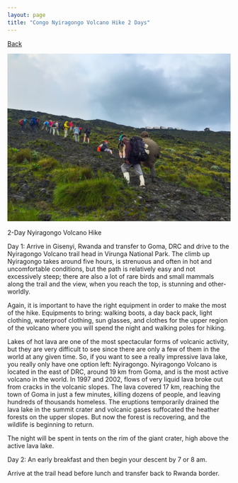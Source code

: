 ```yaml
---
layout: page
title: "Congo Nyiragongo Volcano Hike 2 Days"
---
```

[Back](/tourprograms.md)

![gorilla1](/assets/congo_nyiaragongo_climb.jpg)

2-Day Nyiragongo Volcano Hike

Day 1:  Arrive in Gisenyi, Rwanda and transfer to Goma, DRC and drive to the Nyiragongo Volcano trail head in Virunga National Park. The climb up Nyiragongo takes around five hours, is strenuous and often in hot and uncomfortable conditions, but the path is relatively easy and not excessively steep; there are also a lot of rare birds and small mammals along the trail and the view, when you reach the top, is stunning and other-worldly.

Again, it is important to have the right equipment in order to make the most of the hike. Equipments to bring: walking boots, a day back pack, light clothing, waterproof clothing, sun glasses, and clothes for the upper region of the volcano where you will spend the night and walking poles for hiking.

Lakes of hot lava are one of the most spectacular forms of volcanic activity, but they are very difficult to see since there are only a few of them in the world at any given time. So, if you want to see a really impressive lava lake, you really only have one option left:
Nyiragongo. Nyiragongo Volcano is located in the east of DRC, around 19 km from Goma, and is the most active volcano in the world. In 1997 and 2002, flows of very liquid lava broke out from cracks in the volcanic slopes. The lava covered 17 km, reaching the town of Goma in just a few minutes, killing dozens of people, and leaving hundreds of thousands homeless. The eruptions temporarily drained the lava lake in the summit crater and volcanic gases suffocated the heather forests on the upper slopes. But now the forest is recovering, and the wildlife is beginning to return.

The night will be spent in tents on the rim of the giant crater, high above the active lava lake.

Day 2:  An early breakfast and then begin your descent by 7 or 8 am.

Arrive at the trail head before lunch and transfer back to Rwanda border.

